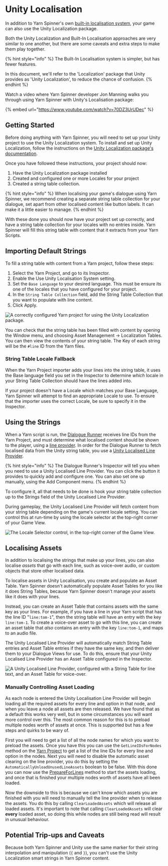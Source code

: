 # Unity Localisation

In addition to Yarn Spinner's own [built-in localisation system](inbuilt-localisation.md), your game can also use the Unity Localization package.

Both the Unity Localization and Built-In Localisation approaches are very similar to one another, but there are some caveats and extra steps to make them play together.

{% hint style="info" %}
The Built-In Localisation system is simpler, but has fewer features.

In this document, we'll refer to the 'Localization' package that Unity provides as 'Unity Localization', to reduce the chance of confusion.
{% endhint %}

Watch a video where Yarn Spinner developer Jon Manning walks you through using Yarn Spinner with Unity's Localisation package:

{% embed url="https://www.youtube.com/watch?v=70DZ3UrUDec" %}

## Getting Started

Before doing anything with Yarn Spinner, you will need to set up your Unity project to use the Unity Localization system. To install and set up Unity Localization, follow the instructions on the [Unity Localization package's documentation](https://docs.unity3d.com/Packages/com.unity.localization@1.0/manual/index.html).

Once you have followed these instructions, your project should now:

1. Have the Unity Localization package installed
2. Created and configured one or more Locales for your project
3. Created a string table collection.

{% hint style="info" %}
When localising your game's dialogue using Yarn Spinner, we recommend creating a separate string table collection for your dialogue, set apart from other localised content like button labels. It can make it a little easier to manage.
{% endhint %}

With these done you should now have your project set up correctly, and have a string table collection for your locales with no entries inside. Yarn Spinner will fill this string table with content that it extracts from your Yarn Scripts.

## Importing Default Strings

To fill a string table with content from a Yarn project, follow these steps:

1. Select the Yarn Project, and go to its Inspector.
2. Enable the Use Unity Localisation System setting.
3. Set the `Base Language` to your desired language. This must be ensure its one of the locales that you have configured for your project.
4. In the `String Table Collection` field, add the String Table Collection that you want to populate with line content.
5. Click Apply.

![A correctly configured Yarn project for using the Unity Localization package.](../../../.gitbook/assets/yarn-proj-configured-unity-localisation.png)

You can check that the string table has been filled with content by opening the Window menu, and choosing Asset Management -> Localization Tables. You can then view the contents of your string table. The Key of each string will be the `#line` ID from the Yarn files.

### String Table Locale Fallback

When the Yarn Project importer adds your lines into the string table, it uses the Base language field you set in the Inspector to determine _which_ locale in your String Table Collection should have the lines added into.

If your project doesn't have a Locale which matches your Base Language, Yarn Spinner will attempt to find an appropriate Locale to use. To ensure that the importer uses the correct Locale, be sure to specify it in the Inspector.

## Using the Strings

When a Yarn script is run, the [Dialogue Runner](../components/dialogue-runner.md) receives line IDs from the Yarn Project, and must determine what localised content should be shown to the player, using a [line provider](../components/line-provider/). In order for the Dialogue Runner to fetch localised data from the Unity string table, you use a [Unity Localised Line Provider](../components/line-provider/unity-localised-line-provider.md).

{% hint style="info" %}
The Dialogue Runner's Inspector will tell you when you need to use a Unity Localised Line Provider. You can click the button it provides to quickly add and configure one. You can also set one up manually, using the Add Component menu.
{% endhint %}

To configure it, all that needs to be done is hook your string table collection up to the Strings field of the Unity Localised Line Provider.

During gameplay, the Unity Localised Line Provider will fetch content from your string table depending on the game's current locale setting. You can control this at run-time by using the locale selector at the top-right corner of your Game View.

![The Locale Selector control, in the top-right corner of the Game View.](../../../.gitbook/assets/unity-locale-selector.png)

## Localising Assets

In addition to localising the strings that make up your lines, you can also localise _assets_ that go with each line, such as voice-over audio, or custom objects that store other localised data.

To localise assets in Unity Localisation, you create and populate an Asset Table. Yarn Spinner doesn't automatically populate Asset Tables for you like it does String Tables, because Yarn Spinner doesn't manage your assets like it does with your lines.

Instead, you can create an Asset Table that contains assets with the same key as your lines. For example, if you have a line in your Yarn script that has the line ID "`line:tom-1`", then the string table will have an entry with the key `line:tom-1`. To create a voice-over asset to go with this line, you can create an asset table that _also_ contains an entry with the key `line:tom-1`, and maps to an audio file.

The Unity Localised Line Provider will automatically match String Table entries and Asset Table entries if they have the same key, and then deliver them to your Dialogue Views for use. To do this, ensure that your Unity Localised Line Provider has an Asset Table configured in the Inspector.

![A Unity Localised Line Provider, configured with a String Table for line text, and an Asset Table for voice-over.](../../../.gitbook/assets/yarn-unity-localised-line-provider.png)

### Manually Controlling Asset Loading

As each node is entered the Unity Localisation Line Provider will begin loading all the required assets for every line and option in that node, and when you leave a node all assets are then released. We have found that as a default this works very well, but in some circumstances you will want more control over this. The most common reason for this is to preload multiple nodes worth of assets at once. This is supported but has a few steps and quirks to be wary of.

First you will need to get a list of all the node names for which you want to preload the assets. Once you have this you can use the `GetLineIDsForNodes` method on the [Yarn Project](../../api/csharp/yarn.unity.yarnproject.md) to get a list of the line IDs for every line and option in the nodes. Next you will need to disable the automatic asset clearing on the line provider, you do this by setting the `AutomaticallyUnloadUnusedLineAssets` boolean to be false. With this done you can now use the [PrepareForLines](../../api/csharp/yarn.unity.unitylocalization.unitylocalisedlineprovider.prepareforlines.md) method to start the assets loading, and once that is finished your multiple nodes worth of assets have all been loaded.

Now the downside to this is because we can't know which assets you are finished with you will need to manually tell the line provider when to release the assets. You do this by calling `ClearLoadedAssets` which will release all loaded assets. It's important to note that calling `ClearLoadedAssets` will clear **every** loaded asset, so doing this while nodes are still being read will result in unusual behaviour.

## Potential Trip-ups and Caveats

Because both Yarn Spinner and Unity use the same marker for their string interpolation and manipulation (`{` and `}`), you can't use the Unity Localization smart strings in Yarn Spinner content.
